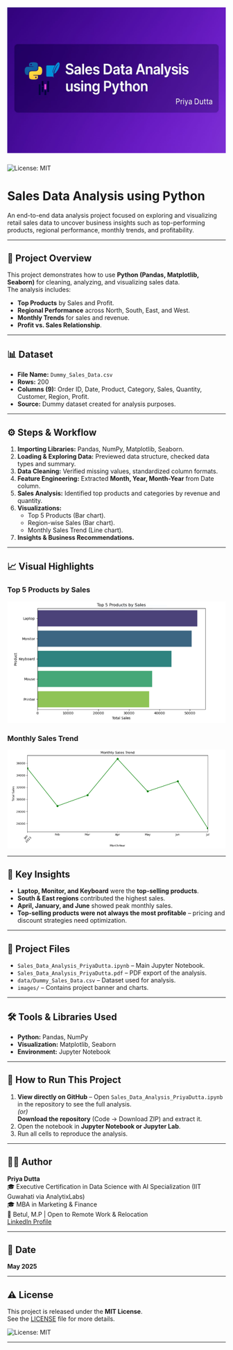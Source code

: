 # ![Banner](Images/Sales_Data_Analysis_Banner.png)

![License: MIT](https://img.shields.io/badge/License-MIT-purple.svg)

# Sales Data Analysis using Python

An end-to-end data analysis project focused on exploring and visualizing retail sales data to uncover business insights such as top-performing products, regional performance, monthly trends, and profitability.

---

## 📌 Project Overview
This project demonstrates how to use **Python (Pandas, Matplotlib, Seaborn)** for cleaning, analyzing, and visualizing sales data.  
The analysis includes:
- **Top Products** by Sales and Profit.
- **Regional Performance** across North, South, East, and West.
- **Monthly Trends** for sales and revenue.
- **Profit vs. Sales Relationship**.

---

## 📊 Dataset
- **File Name:** `Dummy_Sales_Data.csv`
- **Rows:** 200
- **Columns (9):** Order ID, Date, Product, Category, Sales, Quantity, Customer, Region, Profit.
- **Source:** Dummy dataset created for analysis purposes.

---

## ⚙️ Steps & Workflow
1. **Importing Libraries:** Pandas, NumPy, Matplotlib, Seaborn.
2. **Loading & Exploring Data:** Previewed data structure, checked data types and summary.
3. **Data Cleaning:** Verified missing values, standardized column formats.
4. **Feature Engineering:** Extracted **Month, Year, Month-Year** from Date column.
5. **Sales Analysis:** Identified top products and categories by revenue and quantity.
6. **Visualizations:**
   - Top 5 Products (Bar chart).
   - Region-wise Sales (Bar chart).
   - Monthly Sales Trend (Line chart).
7. **Insights & Business Recommendations.**

---

## 📈 Visual Highlights

### **Top 5 Products by Sales**
![Top Products](Images/Top5_Products_Chart.PNG)

### **Monthly Sales Trend**
![Monthly Trend](Images/Monthly_Trend_Chart.PNG)

---

## 🔑 Key Insights
- **Laptop, Monitor, and Keyboard** were the **top-selling products**.
- **South & East regions** contributed the highest sales.
- **April, January, and June** showed peak monthly sales.
- **Top-selling products were not always the most profitable** – pricing and discount strategies need optimization.

---

## 📂 Project Files
- `Sales_Data_Analysis_PriyaDutta.ipynb` – Main Jupyter Notebook.
- `Sales_Data_Analysis_PriyaDutta.pdf` – PDF export of the analysis.
- `data/Dummy_Sales_Data.csv` – Dataset used for analysis.
- `images/` – Contains project banner and charts.

---

## 🛠 Tools & Libraries Used
- **Python:** Pandas, NumPy
- **Visualization:** Matplotlib, Seaborn
- **Environment:** Jupyter Notebook

---

## 🚀 How to Run This Project
1. **View directly on GitHub** – Open `Sales_Data_Analysis_PriyaDutta.ipynb` in the repository to see the full analysis.  
   *(or)*  
   **Download the repository** (Code → Download ZIP) and extract it.
2. Open the notebook in **Jupyter Notebook or Jupyter Lab**.
3. Run all cells to reproduce the analysis.

---

## 🧑‍💻 Author
**Priya Dutta**  
🎓 Executive Certification in Data Science with AI Specialization (IIT Guwahati via AnalytixLabs)  
🎓 MBA in Marketing & Finance  
📍 Betul, M.P | Open to Remote Work & Relocation  
[LinkedIn Profile](https://www.linkedin.com/in/priya-dutta-b2541b14b)

---

## 📅 Date
**May 2025**

---

## ⚠️ License
This project is released under the **MIT License**.  
See the [LICENSE](LICENSE) file for more details.

![License: MIT](https://img.shields.io/badge/License-MIT-purple.svg)

---

